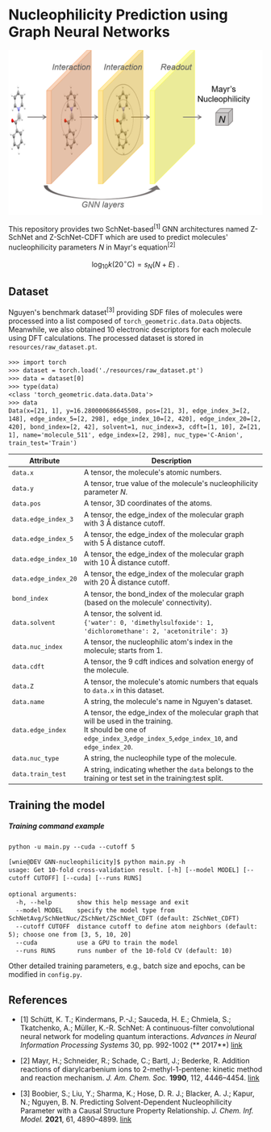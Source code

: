 # Nucleophilicity Prediction using Graph Neural Networks

![screenshot](toc.png)

This repository provides two SchNet-based<sup>[1]</sup> GNN architectures named Z-SchNet and Z-SchNet-CDFT which are
used to predict molecules' nucleophilicity parameters $N$ in Mayr's equation<sup>[2]</sup>

$$\mathrm{log}_{10} k(20^\circ \mathrm{C}) = s_N(N+E) \ .$$

## Dataset

Nguyen's benchmark dataset<sup>[3]</sup> providing SDF files of molecules were processed into a list composed
of `torch_geometric.data.Data` objects.
Meanwhile, we also obtained 10 electronic descriptors for each molecule using DFT calculations. The processed dataset is
stored in `resources/raw_dataset.pt`.

```
>>> import torch
>>> dataset = torch.load('./resources/raw_dataset.pt')
>>> data = dataset[0]
>>> type(data)
<class 'torch_geometric.data.data.Data'>
>>> data
Data(x=[21, 1], y=16.280000686645508, pos=[21, 3], edge_index_3=[2, 148], edge_index_5=[2, 298], edge_index_10=[2, 420], edge_index_20=[2, 420], bond_index=[2, 42], solvent=1, nuc_index=3, cdft=[1, 10], Z=[21, 1], name='molecule_511', edge_index=[2, 298], nuc_type='C-Anion', train_test='Train')
```

| Attribute            | Description                                                                                                                                                                     |
|----------------------|---------------------------------------------------------------------------------------------------------------------------------------------------------------------------------|
| `data.x`             | A tensor, the molecule's atomic numbers.                                                                                                                                        |
| `data.y`             | A tensor, true value of the molecule's nucleophilicity parameter *N*.                                                                                                           |
| `data.pos`           | A tensor, 3D coordinates of the atoms.                                                                                                                                          |
| `data.edge_index_3`  | A tensor, the edge_index of the molecular graph with 3 Å distance cutoff.                                                                                                       |
| `data.edge_index_5`  | A tensor, the edge_index of the molecular graph with 5 Å distance cutoff.                                                                                                       |
| `data.edge_index_10` | A tensor, the edge_index of the molecular graph with 10 Å distance cutoff.                                                                                                      |
| `data.edge_index_20` | A tensor, the edge_index of the molecular graph with 20 Å distance cutoff.                                                                                                      |
| `bond_index`         | A tensor, the bond_index of the molecular graph (based on the molecule' connectivity).                                                                                          |
| `data.solvent`       | A tensor, the solvent id. <br/>`{'water': 0, 'dimethylsulfoxide': 1, 'dichloromethane': 2, 'acetonitrile': 3}`                                                                  |
| `data.nuc_index`     | A tensor, the nucleophilic atom's index in the molecule; starts from 1.                                                                                                         |
| `data.cdft`          | A tensor, the 9 cdft indices and solvation energy of the molecule.                                                                                                              |
| `data.Z`             | A tensor, the molecule's atomic numbers that equals to `data.x` in this dataset.                                                                                                |
| `data.name`          | A string, the molecule's name in Nguyen's dataset.                                                                                                                              |
| `data.edge_index`    | A tensor, the edge_index of the molecular graph that will be used in the training. <br/>It should be one of `edge_index_3`,`edge_index_5`,`edge_index_10`, and `edge_index_20`. |
| `data.nuc_type`      | A string, the nucleophile type of the molecule.                                                                                                                                 |
| `data.train_test`    | A string, indicating whether the `data` belongs to the training or test set in the training:test split.                                                                         |



## Training the model

##### Training command example

`python -u main.py --cuda --cutoff 5`

```
[wnie@DEV GNN-nucleophilicity]$ python main.py -h
usage: Get 10-fold cross-validation result. [-h] [--model MODEL] [--cutoff CUTOFF] [--cuda] [--runs RUNS]

optional arguments:
  -h, --help       show this help message and exit
  --model MODEL    specify the model type from SchNetAvg/SchNetNuc/ZSchNet/ZSchNet_CDFT (default: ZSchNet_CDFT)
  --cutoff CUTOFF  distance cutoff to define atom neighbors (default: 5); choose one from [3, 5, 10, 20]
  --cuda           use a GPU to train the model
  --runs RUNS      runs number of the 10-fold CV (default: 10)
```

Other detailed training parameters, e.g., batch size and epochs, can be modified in `config.py`.

## References

* [1] Schütt, K. T.; Kindermans, P.-J.; Sauceda, H. E.; Chmiela, S.; Tkatchenko, A.; Müller, K.-R.
  SchNet: A continuous-filter convolutional neural network for modeling quantum interactions.
  *Advances in Neural Information Processing Systems* 30, pp. 992-1002 (**
  2017**) [link](http://papers.nips.cc/paper/6700-schnet-a-continuous-filter-convolutional-neural-network-for-modeling-quantum-interactions)

* [2] Mayr, H.; Schneider, R.; Schade, C.; Bartl, J.; Bederke, R.
  Addition reactions of diarylcarbenium ions to 2-methyl-1-pentene: kinetic method and reaction mechanism.
  *J. Am. Chem. Soc.* **1990**, 112, 4446–4454. [link](https://pubs.acs.org/doi/10.1021/ja00167a049)

* [3] Boobier, S.; Liu, Y.; Sharma, K.; Hose, D. R. J.; Blacker, A. J.; Kapur, N.; Nguyen, B. N.
  Predicting Solvent-Dependent Nucleophilicity Parameter with a Causal Structure Property Relationship.
  *J. Chem. Inf. Model.* **2021**, 61, 4890–4899. [link](https://pubs.acs.org/doi/10.1021/acs.jcim.1c00610)
